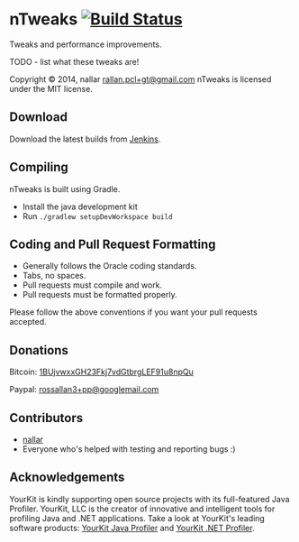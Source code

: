 nTweaks [![Build Status](http://nallar.me/buildservice/job/ModPatcherExample/badge/icon)](http://nallar.me/buildservice/job/ModPatcherExample/)
==========
Tweaks and performance improvements.

TODO - list what these tweaks are!

Copyright &copy; 2014, nallar <rallan.pcl+gt@gmail.com>
nTweaks is licensed under the MIT license.

Download
---------
Download the latest builds from [Jenkins].

Compiling
---------
nTweaks is built using Gradle.

* Install the java development kit
* Run `./gradlew setupDevWorkspace build` 


Coding and Pull Request Formatting
----------------------------------
* Generally follows the Oracle coding standards.
* Tabs, no spaces.
* Pull requests must compile and work.
* Pull requests must be formatted properly.

Please follow the above conventions if you want your pull requests accepted.

Donations
----------------------------------

Bitcoin: [1BUjvwxxGH23Fkj7vdGtbrgLEF91u8npQu](bitcoin:1BUjvwxxGH23Fkj7vdGtbrgLEF91u8npQu)

Paypal: rossallan3+pp@googlemail.com

Contributors
----------------------------------

* [nallar](https://github.com/nallar/ "Ross Allan")
* Everyone who's helped with testing and reporting bugs :)

Acknowledgements
----------------------------------

YourKit is kindly supporting open source projects with its full-featured Java Profiler. YourKit, LLC is the creator of innovative and intelligent tools for profiling Java and .NET applications. Take a look at YourKit's leading software products: [YourKit Java Profiler](http://www.yourkit.com/java/profiler/index.jsp) and [YourKit .NET Profiler](http://www.yourkit.com/.net/profiler/index.jsp).

[Jenkins]: http://nallar.me/buildservice
